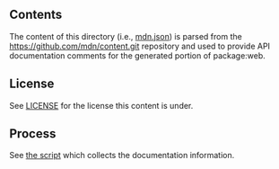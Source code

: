 ## Contents

The content of this directory (i.e., [mdn.json](./mdn.json)) is parsed from the
https://github.com/mdn/content.git repository and used to provide API
documentation comments for the generated portion of package:web.

## License

See [LICENSE](./LICENSE) for the license this content is under.

## Process

See [the script](../web_generator/bin/scrape_mdn.dart) which collects the
documentation information.

